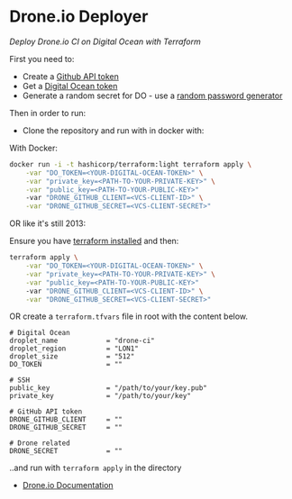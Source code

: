 # Drone.io Deployer

*Deploy Drone.io CI on Digital Ocean with Terraform*

First you need to:
- Create a [Github API token](https://github.com/settings/tokens)
- Get a [Digital Ocean token](https://cloud.digitalocean.com/settings/api/)
- Generate a random secret for DO - use a [random password generator](https://lastpass.com/generatepassword.php)

Then in order to run:

- Clone the repository and run with in docker with:

With Docker:
```sh
docker run -i -t hashicorp/terraform:light terraform apply \
    -var "DO_TOKEN=<YOUR-DIGITAL-OCEAN-TOKEN>" \
    -var "private_key=<PATH-TO-YOUR-PRIVATE-KEY>" \
    -var "public_key=<PATH-TO-YOUR-PUBLIC-KEY>"
    -var "DRONE_GITHUB_CLIENT=<VCS-CLIENT-ID>" \
    -var "DRONE_GITHUB_SECRET=<VCS-CLIENT-SECRET>"
```

OR like it's still 2013:

Ensure you have [terraform installed](https://www.terraform.io/intro/getting-started/install.html) and then:

```sh
terraform apply \
    -var "DO_TOKEN=<YOUR-DIGITAL-OCEAN-TOKEN>" \
    -var "private_key=<PATH-TO-YOUR-PRIVATE-KEY>" \
    -var "public_key=<PATH-TO-YOUR-PUBLIC-KEY>"
    -var "DRONE_GITHUB_CLIENT=<VCS-CLIENT-ID>" \
    -var "DRONE_GITHUB_SECRET=<VCS-CLIENT-SECRET>"
```

OR create a `terraform.tfvars` file in root with the content below.

```
# Digital Ocean
droplet_name            = "drone-ci"
droplet_region          = "LON1"
droplet_size            = "512"
DO_TOKEN                = ""

# SSH
public_key              = "/path/to/your/key.pub"
private_key             = "/path/to/your/key"

# GitHub API token
DRONE_GITHUB_CLIENT     = ""
DRONE_GITHUB_SECRET     = ""

# Drone related
DRONE_SECRET            = ""
```

..and run with `terraform apply` in the directory


- [Drone.io Documentation](http://readme.drone.io/setup/overview/)

